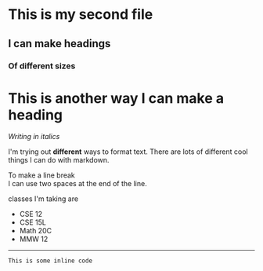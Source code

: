 # This is my second file

## I can make headings

### Of different sizes

This is another way I can make a heading
============

*Writing in italics*

I'm trying out **different** ways to format text. There are lots of different cool things I can do with markdown.

To make a line break  
I can use two spaces at the end of the line.


classes I'm taking are
* CSE 12
* CSE 15L
* Math 20C
* MMW 12

---
`This is some inline code`

